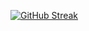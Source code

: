<!--
**rockyrelay/rockyrelay** is a ✨ _special_ ✨ repository because its `README.md` (this file) appears on your GitHub profile.

Here are some ideas to get you started:

- 🔭 I’m currently working on ...
- 🌱 I’m currently learning ...
- 👯 I’m looking to collaborate on ...
- 🤔 I’m looking for help with ...
- 💬 Ask me about ...
- 📫 How to reach me: ...
- 👩🏻‍💻 Pronouns: ...
- ⚡ Fun fact: ...
-->

[![GitHub Streak](https://streak-stats.demolab.com?user=georgiaewhitney&theme=ocean-gradient&hide_border=true&border_radius=10&date_format=j%20M%5B%20Y%5D)](https://git.io/streak-stats)
